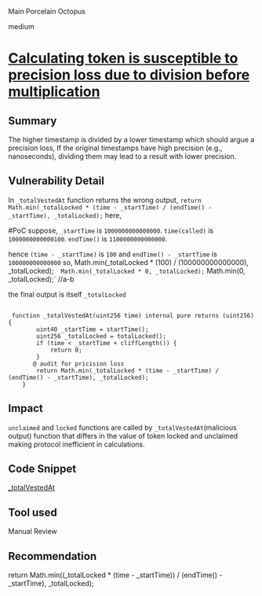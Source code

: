 Main Porcelain Octopus

medium

# [Calculating token is susceptible to precision loss due to division before multiplication](https://github.com/sherlock-audit/2024-01-rio-vesting-escrow-g01u/issues/1)

## Summary
The higher timestamp is divided by a lower timestamp which should argue a precision loss, If the original timestamps have high precision (e.g., nanoseconds), dividing them may lead to a result with lower precision.

## Vulnerability Detail
In `_totalVestedAt` function returns the wrong output,
`return Math.min(_totalLocked * (time - _startTime) / (endTime() - _startTime), _totalLocked);` here,

#PoC
suppose,
`_startTime` is `1000000000000000`.
`time(called)` is `1000000000000100`.
`endTime()` is `1100000000000000`.

hence `(time - _startTime)`  is `100` and 
`endTime() - _startTime` is `100000000000000`
  so,
Math.min(_totalLocked * (100) / (100000000000000), _totalLocked);` 
Math.min(_totalLocked * 0, _totalLocked);` 
Math.min(0, _totalLocked);` //a-b

 the final output is itself `_totalLocked` 



```

 function _totalVestedAt(uint256 time) internal pure returns (uint256) {
        uint40 _startTime = startTime();
        uint256 _totalLocked = totalLocked();
        if (time < _startTime + cliffLength()) {
            return 0;
        }
       @ audit for pricision loss
        return Math.min(_totalLocked * (time - _startTime) / (endTime() - _startTime), _totalLocked); 
    }

```

## Impact
`unclaimed` and `locked` functions are called by `_totalVestedAt`(malicious output) function that differs in the value of token locked and unclaimed making protocol inefficient in calculations.

## Code Snippet
[_totalVestedAt](https://github.com/sherlock-audit/2024-01-rio-vesting-escrow/blob/main/rio-vesting-escrow/src/VestingEscrow.sol#L274)

## Tool used

Manual Review

## Recommendation
return Math.min((_totalLocked * (time - _startTime)) / (endTime() - _startTime), _totalLocked); 
